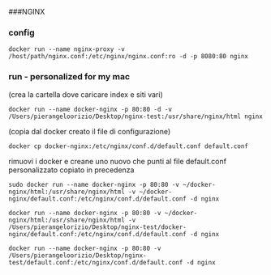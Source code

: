 ###NGINX

### config
```
docker run --name nginx-proxy -v /host/path/nginx.conf:/etc/nginx/nginx.conf:ro -d -p 8080:80 nginx
```
### run - personalized for my mac
(crea la cartella dove caricare index e siti vari)
```
docker run --name docker-nginx -p 80:80 -d -v /Users/pierangeloorizio/Desktop/nginx-test:/usr/share/nginx/html nginx
```
(copia dal docker creato il file di configurazione)
```
docker cp docker-nginx:/etc/nginx/conf.d/default.conf default.conf
```

rimuovi i docker e creane uno nuovo che punti al file default.conf personalizzato copiato in precedenza

```
sudo docker run --name docker-nginx -p 80:80 -v ~/docker-nginx/html:/usr/share/nginx/html -v ~/docker-nginx/default.conf:/etc/nginx/conf.d/default.conf -d nginx
```
```
docker run --name docker-nginx -p 80:80 -v ~/docker-nginx/html:/usr/share/nginx/html -v /Users/pierangelorizio/Desktop/nginx-test/docker-nginx/default.conf:/etc/nginx/conf.d/default.conf -d nginx 
```
```
docker run --name docker-nginx -p 80:80 -v /Users/pierangeloorizio/Desktop/nginx-test/default.conf:/etc/nginx/conf.d/default.conf -d nginx
```

